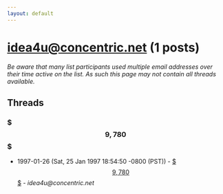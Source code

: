 ```yaml
---
layout: default
---
```


# idea4u@concentric.net (1 posts)

_Be aware that many list participants used multiple email addresses over their time active on the list. As such this page may not contain all threads available._

## Threads

### $$$ 9,780 $$$
+ 1997-01-26 (Sat, 25 Jan 1997 18:54:50 -0800 (PST)) - [$$$ 9,780 $$$](/archive/1997/01/346da8754004dc4894d9c860dab58b292e202c6965bd06a5f99dd90b613db2d1) - _idea4u@concentric.net_

